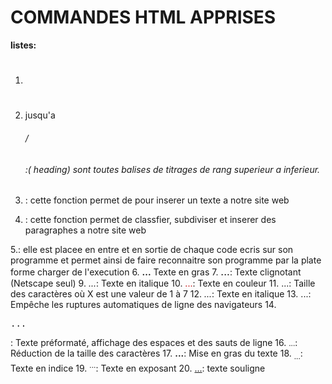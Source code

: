 # COMMANDES HTML APPRISES

**listes:**
1. <h1></h1>
2. <h1> </h2> jusqu'a <h6>/<h6>:( heading) sont toutes balises de titrages de rang superieur a inferieur.
3. <body></body>: cette fonction permet de pour inserer un texte a notre site web 
4. <p></p>: cette fonction permet de classfier, subdiviser et inserer des paragraphes a notre site web
5.<html></html>: elle est placee en entre et en sortie de chaque code ecris sur son programme et permet ainsi de faire reconnaitre son programme par la plate forme charger de l'execution
6. <B>...</B> Texte en gras
7. <BIG>...</BIG>: Texte clignotant (Netscape seul)
9. <EM>...</EM>: Texte en italique
10. <FONT color=colcod>...</FONT>: Texte en couleur 
11. <FONT size=X>...</FONT>: Taille des caractères où X est une valeur de 1 à 7
12. <I>...</I>: Texte en italique
13. <NOBR>...</NOBR>: Empêche les ruptures automatiques de ligne des navigateurs
14. <PRE>...</PRE>: Texte préformaté, affichage des espaces et des sauts de ligne
16. <SMALL>...</SMALL>: Réduction de la taille des caractères
17. <STRONG>...</STRONG>: Mise en gras du texte
18. <SUB>...</SUB>: Texte en indice
19. <SUP>...</SUP>: Texte en exposant
20. <U>...</U>: texte souligne 
